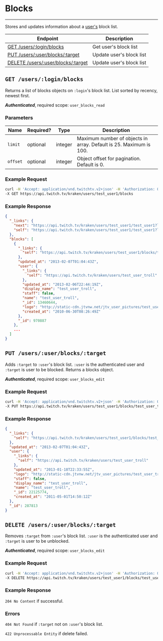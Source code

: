 # Blocks

***

Stores and updates information about a [user's][users] block list.

| Endpoint | Description |
| ---- | --------------- |
| [GET /users/:login/blocks](/v2_resources/blocks.md#get-usersloginblocks) | Get user's block list |
| [PUT /users/:user/blocks/:target](/v2_resources/blocks.md#put-usersuserblockstarget) | Update user's block list |
| [DELETE /users/:user/blocks/:target](/v2_resources/blocks.md#delete-usersuserblockstarget) | Update user's block list |

[users]: /v2_resources/users.md

## `GET /users/:login/blocks`

Returns a list of blocks objects on `:login`'s block list. List sorted by recency, newest first.

*__Authenticated__*, required scope: `user_blocks_read`

### Parameters

<table>
    <thead>
        <tr>
            <th>Name</th>
            <th>Required?</th>
            <th width="50">Type</th>
            <th width=100%>Description</th>
        </tr>
    </thead>
    <tbody>
        <tr>
            <td><code>limit</code></td>
            <td>optional</td>
            <td>integer</td>
            <td>Maximum number of objects in array. Default is 25. Maximum is 100.</td>
        </tr>
        <tr>
            <td><code>offset</code></td>
            <td>optional</td>
            <td>integer</td>
            <td>Object offset for pagination. Default is 0.</td>
        </tr>
    </tbody>
</table>

### Example Request

```bash
curl -H 'Accept: application/vnd.twitchtv.v2+json' -H 'Authorization: OAuth <access_token>' \
-X GET https://api.twitch.tv/kraken/users/test_user1/blocks
```

### Example Response

```json
{
  "_links": {
    "next": "https://api.twitch.tv/kraken/users/test_user1/test_user1?limit=25&offset=25",
    "self": "https://api.twitch.tv/kraken/users/test_user1/test_user1?limit=25&offset=0"
  },
  "blocks": [
    {
      "_links": {
        "self": "https://api.twitch.tv/kraken/users/test_user1/blocks/test_user_troll"
      },
      "updated_at": "2013-02-07T01:04:43Z",
      "user": {
        "_links": {
          "self": "https://api.twitch.tv/kraken/users/test_user_troll"
        },
        "updated_at": "2013-02-06T22:44:19Z",
        "display_name": "test_user_troll",
        "staff": false,
        "name": "test_user_troll",
        "_id": 13460644,
        "logo": "http://static-cdn.jtvnw.net/jtv_user_pictures/test_user_troll-profile_image-9e4de45c9e6744ac-300x300.png",
        "created_at": "2010-06-30T08:26:49Z"
      },
      "_id": 970887
    },
    ...
  ]
}
```

## `PUT /users/:user/blocks/:target`

Adds `:target` to `:user`'s block list. `:user` is the authenticated user and `:target` is user to be blocked. Returns a blocks object.

*__Authenticated__*, required scope: `user_blocks_edit`

### Example Request

```bash
curl -H 'Accept: application/vnd.twitchtv.v2+json' -H 'Authorization: OAuth <access_token>' \
-X PUT https://api.twitch.tv/kraken/users/test_user1/blocks/test_user_troll
```

### Example Response

```json
{
  "_links": {
    "self": "https://api.twitch.tv/kraken/users/test_user1/blocks/test_user_troll"
  },
  "updated_at": "2013-02-07T01:04:43Z",
  "user": {
    "_links": {
      "self": "https://api.twitch.tv/kraken/users/test_user_troll"
    },
    "updated_at": "2013-01-18T22:33:55Z",
    "logo": "http://static-cdn.jtvnw.net/jtv_user_pictures/test_user_troll-profile_image-c3fa99f314dd9477-300x300.jpeg",
    "staff": false,
    "display_name": "test_user_troll",
    "name": "test_user_troll",
    "_id": 22125774,
    "created_at": "2011-05-01T14:50:12Z"
  },
  "_id": 287813
}
```

## `DELETE /users/:user/blocks/:target`

Removes `:target` from `:user`'s block list. `:user` is the authenticated user and `:target` is user to be unblocked.

*__Authenticated__*, required scope: `user_blocks_edit`

### Example Request

```bash
curl -H 'Accept: application/vnd.twitchtv.v2+json' -H 'Authorization: OAuth <access_token>' \
-X DELETE https://api.twitch.tv/kraken/users/test_user1/blocks/test_user_troll
```

### Example Response

`204 No Content` if successful.

### Errors

`404 Not Found` if `:target` not on `:user`'s block list.

`422 Unprocessable Entity` if delete failed.
